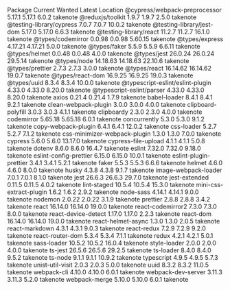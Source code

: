 Package                            Current    Wanted   Latest  Location
@cypress/webpack-preprocessor       5.17.1    5.17.1    6.0.2  takenote
@reduxjs/toolkit                     1.9.7     1.9.7    2.5.0  takenote
@testing-library/cypress             7.0.7     7.0.7   10.0.2  takenote
@testing-library/jest-dom           5.17.0    5.17.0    6.6.3  takenote
@testing-library/react              11.2.7    11.2.7   16.1.0  takenote
@types/codemirror                   0.0.98    0.0.98  5.60.15  takenote
@types/express                     4.17.21   4.17.21    5.0.0  takenote
@types/faker                         5.5.9     5.5.9   6.6.11  takenote
@types/helmet                       0.0.48    0.0.48    4.0.0  takenote
@types/jest                        26.0.24   26.0.24  29.5.14  takenote
@types/node                       14.18.63  14.18.63  22.10.6  takenote
@types/prettier                      2.7.3     2.7.3    3.0.0  takenote
@types/react                      16.14.62  16.14.62   19.0.7  takenote
@types/react-dom                   16.9.25   16.9.25   19.0.3  takenote
@types/uuid                          8.3.4     8.3.4   10.0.0  takenote
@typescript-eslint/eslint-plugin    4.33.0    4.33.0   8.20.0  takenote
@typescript-eslint/parser           4.33.0    4.33.0   8.20.0  takenote
axios                               0.21.4    0.21.4    1.7.9  takenote
babel-loader                         8.4.1     8.4.1    9.2.1  takenote
clean-webpack-plugin                 3.0.0     3.0.0    4.0.0  takenote
clipboard-polyfill                   3.0.3     3.0.3    4.1.1  takenote
clipboardy                           2.3.0     2.3.0    4.0.0  takenote
codemirror                         5.65.18   5.65.18    6.0.1  takenote
concurrently                         5.3.0     5.3.0    9.1.2  takenote
copy-webpack-plugin                  6.4.1     6.4.1   12.0.2  takenote
css-loader                           5.2.7     5.2.7    7.1.2  takenote
css-minimizer-webpack-plugin         1.3.0     1.3.0    7.0.0  takenote
cypress                              5.6.0     5.6.0  13.17.0  takenote
cypress-file-upload                  4.1.1     4.1.1    5.0.8  takenote
dotenv                               8.6.0     8.6.0   16.4.7  takenote
eslint                              7.32.0    7.32.0   9.18.0  takenote
eslint-config-prettier              6.15.0    6.15.0   10.0.1  takenote
eslint-plugin-prettier               3.4.1     3.4.1    5.2.1  takenote
faker                                5.5.3     5.5.3    6.6.6  takenote
helmet                               4.6.0     4.6.0    8.0.0  takenote
husky                                4.3.8     4.3.8    9.1.7  takenote
image-webpack-loader                 7.0.1     7.0.1    8.1.0  takenote
jest                                26.6.3    26.6.3   29.7.0  takenote
jest-extended                       0.11.5    0.11.5    4.0.2  takenote
lint-staged                         10.5.4    10.5.4   15.3.0  takenote
mini-css-extract-plugin              1.6.2     1.6.2    2.9.2  takenote
node-sass                           4.14.1    4.14.1    9.0.0  takenote
nodemon                             2.0.22    2.0.22    3.1.9  takenote
prettier                             2.8.8     2.8.8    3.4.2  takenote
react                              16.14.0   16.14.0   19.0.0  takenote
react-codemirror2                    7.3.0     7.3.0    8.0.0  takenote
react-device-detect                 1.17.0    1.17.0    2.2.3  takenote
react-dom                          16.14.0   16.14.0   19.0.0  takenote
react-helmet-async                   1.3.0     1.3.0    2.0.5  takenote
react-markdown                       4.3.1     4.3.1    9.0.3  takenote
react-redux                          7.2.9     7.2.9    9.2.0  takenote
react-router-dom                     5.3.4     5.3.4    7.1.1  takenote
redux                                4.2.1     4.2.1    5.0.1  takenote
sass-loader                         10.5.2    10.5.2   16.0.4  takenote
style-loader                         2.0.0     2.0.0    4.0.0  takenote
ts-jest                             26.5.6    26.5.6   29.2.5  takenote
ts-loader                            8.4.0     8.4.0    9.5.2  takenote
ts-node                              9.1.1     9.1.1   10.9.2  takenote
typescript                           4.9.5     4.9.5    5.7.3  takenote
unist-util-visit                     2.0.3     2.0.3    5.0.0  takenote
uuid                                 8.3.2     8.3.2   11.0.5  takenote
webpack-cli                         4.10.0    4.10.0    6.0.1  takenote
webpack-dev-server                  3.11.3    3.11.3    5.2.0  takenote
webpack-merge                       5.10.0    5.10.0    6.0.1  takenote